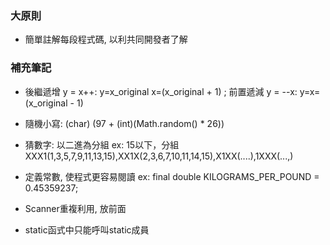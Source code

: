 ### 大原則

- 簡單註解每段程式碼, 以利共同開發者了解

### 補充筆記

- 後繼遞增 y = x++: y=x_original x=(x_original + 1) ; 前置遞減 y = --x: y=x=(x_original - 1)

- 隨機小寫: (char) (97 + (int)(Math.random() * 26))

- 猜數字: 以二進為分組 ex: 15以下，分組XXX1(1,3,5,7,9,11,13,15),XX1X(2,3,6,7,10,11,14,15),X1XX(....),1XXX(...,)

- 定義常數, 使程式更容易閱讀 ex: final double KILOGRAMS_PER_POUND = 0.45359237;

- Scanner重複利用, 放前面

- static函式中只能呼叫static成員 
